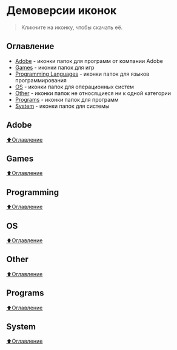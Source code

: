 # Демоверсии иконок
> Кликните на иконку, чтобы скачать её.

## Оглавление
- [Adobe](#Adobe) - иконки папок для программ от компании Adobe
- [Games](#Games) - иконки папок для игр
- [Programming Languages](#Programming)  - иконки папок для языков программирования
- [OS](#OS) - иконки папок для операционных систем
- [Other](#Other) - иконки папок не относящиеся ни к одной категории
- [Programs](#Programs) - иконки папок для программ
- [System](#System)  - иконки папок для системы

## Adobe

[:arrow_up:Оглавление](#Оглавление)

## Games

[:arrow_up:Оглавление](#Оглавление)

## Programming

[:arrow_up:Оглавление](#Оглавление)

## OS

[:arrow_up:Оглавление](#Оглавление)

## Other

[:arrow_up:Оглавление](#Оглавление)

## Programs

[:arrow_up:Оглавление](#Оглавление)

## System

[:arrow_up:Оглавление](#Оглавление)
